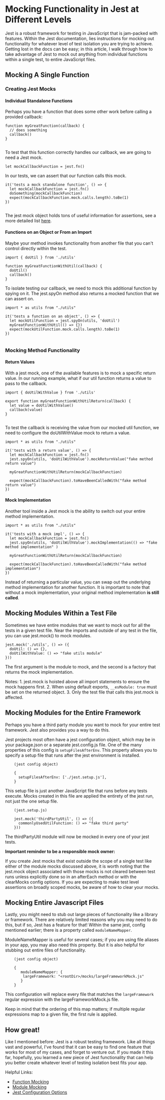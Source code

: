 # Mocking Functionality in Jest at Different Levels

Jest is a robust framework for testing in JavaScript that is jam-packed with features. Within the Jest documentation, lies instructions for mocking out functionality for whatever level of test isolation you are trying to achieve. Getting lost in the docs can be easy; in this article, I walk through how to take advantage of Jest to mock out anything from individual functions within a single test, to entire JavaScript files.

## Mocking A Single Function

### Creating Jest Mocks

#### Individual Standalone Functions
Perhaps you have a function that does some other work before calling a provided callback:

```
function myGreatFunction(callback) {
  // does something
  callback()
}
   
```

To test that this function correctly handles our callback, we are going to need a Jest mock. 

`let mockCallbackFunction = jest.fn()`

In our tests, we can assert that our function calls this mock.

```
it('tests a mock standalone function', () => {
  let mockCallbackFunction = jest.fn()
  doSomething(mockCallbackFunction)
  expect(mockCallbackFunction.mock.calls.length).toBe(1)
})
   
```

The jest mock object holds tons of useful information for assertions, see a more detailed list [here](https://jestjs.io/docs/en/mock-functions#mock-property).


#### Functions on an Object or From an Import
Maybe your method invokes functionality from another file that you can't control directly within the test. 

```
import { doUtil } from './utils'

function myGreatFunctionWithUtil(callback) {
  doUtil()
  callback()
}

```

To isolate testing our callback, we need to mock this additional function by spying on it. The jest.spyOn method also returns a mocked function that we can assert on. 

```
import * as utils from "./utils"

it('tests a function on an object', () => {
  let mockUtilFunction = jest.spyOn(utils, 'doUtil')
  myGreatFunctionWithUtil(() => {})
  expect(mockUtilFunction.mock.calls.length).toBe(1)
})
    
```    

### Mocking Method Functionality 

#### Return Values

With a jest mock, one of the available features is to mock a specific return value. In our running example, what if our util function returns a value to pass to the callback.

```
import { doUtilWithValue } from './utils'

export function myGreatFunctionWithUtilReturn(callback) {
  let value = doUtilWithValue()
  callback(value)
}
   
```

To test the callback is receiving the value from our mocked util function, we need to configure the doUtilWithValue mock to return a value. 

```
import * as utils from "./utils"

it('tests with a return value', () => {
  let mockCallbackFunction = jest.fn()
  jest.spyOn(utils, 'doUtilWithValue').mockReturnValue("fake method return value")

  myGreatFunctionWithUtilReturn(mockCallbackFunction)

  expect(mockCallbackFunction).toHaveBeenCalledWith("fake method return value")
})
``` 

#### Mock Implementation 

Another tool inside a Jest mock is the ability to switch out your entire method implementation.

```
import * as utils from "./utils"

it('tests with a mock impl', () => {
  let mockCallbackFunction = jest.fn()
  jest.spyOn(utils, 'doUtilWithValue').mockImplementation(() => "fake method implementation" )

  myGreatFunctionWithUtilReturn(mockCallbackFunction)

  expect(mockCallbackFunction).toHaveBeenCalledWith("fake method implementation")
})
``` 

Instead of returning a particular value, you can swap out the underlying method implementation for another function. It is important to note that without a mock implementation, your original method implementation **is still called**.

## Mocking Modules Within a Test File

Sometimes we have entire modules that we want to mock out for all the tests in a given test file. Near the imports and outside of any test in the file, you can use jest.mock() to mock modules.

```
jest.mock('./utils', () => ({
  doUtil: () => {},
  doUtilWithValue: () => "fake utils module"
}))
``` 

The first argument is the module to mock, and the second is a factory that returns the mock implementation.

Notes: 
    1. jest.mock is hoisted above all import statements to ensure the mock happens first.
    2. When using default exports, `__esModule: true` must be set on the returned object.
    3. Only the test file that calls this jest.mock is affected.

## Mocking Modules for the Entire Framework
Perhaps you have a third party module you want to mock for your entire test framework. Jest also provides you a way to do this.

Jest projects most often have a jest configuration object, which may be in your package.json or a separate jest.config.js file. One of the many properties of this config is `setupFilesAfterEnv`. This property allows you to specify a setup file that runs after the jest environment is installed. 

```
    (jest config object)

    {
      setupFilesAfterEnv: ['./jest.setup.js'],
    }
```

This setup file is just another JavaScript file that runs before any tests execute. Mocks created in this file are applied the entirety of the jest run, not just the one setup file. 

```
    (jest.setup.js)

    jest.mock('thirdPartyUtil', () => ({
      commonlyUsedUtilFunction: () => "fake third party"
    }))

```

The thirdPartyUtil module will now be mocked in every one of your jest tests.

 **Important reminder to be a responsible mock owner:**
 
 If you create Jest mocks that exist outside the scope of a single test like either of the module mocks discussed above, it is worth noting that the jest.mock object associated with those mocks is not cleared between test runs unless explicitly done so in an afterEach method or with the clearMocks config options. If you are expecting to make test level assertions on broadly scoped mocks, be aware of how to clear your mocks.

## Mocking Entire Javascript Files

Lastly, you might need to stub out large pieces of functionality like a library or framework. There are relatively limited reasons why you may need to do this, but if so, Jest has a feature for that! Within the same jest, config mentioned earlier; there is a property called `moduleNameMapper`.

ModuleNameMapper is useful for several cases; if you are using file aliases in your app, you may also need this property. But it is also helpful for stubbing out entire files of functionality.

```
    (jest config object)

    {
       moduleNameMapper: {
        largeFramework: "<rootDir>/mocks/largeFrameworkMock.js"
       }
    }
```
This configuration will replace every file that matches the `largeFramework` regular expression with the largeFrameworkMock.js file.

Keep in mind that the ordering of this map matters; if multiple regular expressions map to a given file, the first rule is applied. 

## How great!

Like I mentioned before: Jest is a robust testing framework. Like all things vast and powerful, I've found that it can be easy to find one feature that works for most of my cases, and forget to venture out. If you made it this far, hopefully, you learned a new piece of Jest functionality that can help you better create whatever level of testing isolation best fits your app.

Helpful Links:
- [Function Mocking](https://jestjs.io/docs/en/mock-functions)
- [Module Mocking](https://jestjs.io/docs/en/manual-mocks)
- [Jest Configuration Options](https://jestjs.io/docs/en/configuration#modulenamemapper-objectstring-string)



